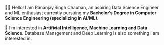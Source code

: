 🙏🏽 Hello! I am Rananjay Singh Chauhan, an aspiring Data Science Engineer and ML enthusiast currently pursuing my **Bachelor's Degree in Computer Science Engineering (specializing in AI/ML)**.

👀 I’m interested in **Artificial Intelligence, Machine Learning and Data Science**. Database Management and Deep Learning is also something I am interested in. 

<!---
maihun-rsc/maihun-rsc is a ✨ special ✨ repository because its `README.md` (this file) appears on your GitHub profile.
You can click the Preview link to take a look at your changes.
--->
